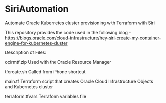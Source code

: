 # SiriAutomation
Automate Oracle Kubernetes cluster provisioning with Terraform with Siri

This repository provides the code used in the following blog - 
https://blogs.oracle.com/cloud-infrastructure/hey-siri-create-my-container-engine-for-kubernetes-cluster

Description of Files: 

ocirmtf.zip  Used with the Oracle Resource Manager

tfcreate.sh  Called from iPhone shortcut

main.tf      Terraform script that creates Oracle Cloud Infrastructure Objects and Kubernetes cluster

terraform.tfvars Terraform variables file
